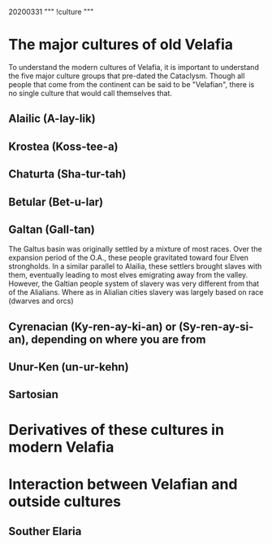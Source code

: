 20200331
"""
!culture
"""

# The major cultures of old Velafia
To understand the modern cultures of Velafia, it is important to understand the five major culture groups that pre-dated the Cataclysm. Though all people that come from the continent can be said to be "Velafian", there is no single culture that would call themselves that.

## Alailic (A-lay-lik)

## Krostea (Koss-tee-a)

## Chaturta (Sha-tur-tah)

## Betular (Bet-u-lar)

## Galtan (Gall-tan)
The Galtus basin was originally settled by a mixture of most races. Over the expansion period of the O.A., these people gravitated toward four Elven strongholds. In a similar parallel to Alailia, these settlers brought slaves with them, eventually leading to most elves emigrating away from the valley. However, the Galtian people system of slavery was very different from that of the Alialians. Where as in Alialian cities slavery was largely based on race (dwarves and orcs)


## Cyrenacian (Ky-ren-ay-ki-an) or (Sy-ren-ay-si-an), depending on where you are from

## Unur-Ken (un-ur-kehn)

## Sartosian

# Derivatives of these cultures in modern Velafia

# Interaction between Velafian and outside cultures

## Souther Elaria
